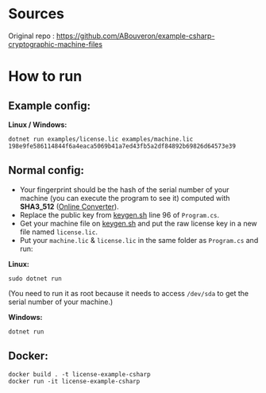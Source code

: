 # Sources

Original repo : https://github.com/ABouveron/example-csharp-cryptographic-machine-files

# How to run
## Example config:

**Linux / Windows:**
```shell 
dotnet run examples/license.lic examples/machine.lic 198e9fe586114844f6a4eaca5069b41a7ed43fb5a2df84892b69826d64573e39
```

## Normal config:
* Your fingerprint should be the hash of the serial number of your machine (you can execute the program to see it) computed with **SHA3_512** ([Online Converter](https://emn178.github.io/online-tools/sha3_512.html)).
* Replace the public key from [keygen.sh](keygen.sh) line 96 of `Program.cs`.
* Get your machine file on [keygen.sh](keygen.sh) and put the raw license key in a new file named `license.lic`.
* Put your `machine.lic` & `license.lic` in the same folder as `Program.cs` and run:

**Linux:**
```shell
sudo dotnet run
```
(You need to run it as root because it needs to access `/dev/sda` to get the serial number of your machine.)

**Windows:**
```shell
dotnet run
```

## Docker:
```shell
docker build . -t license-example-csharp
docker run -it license-example-csharp
```